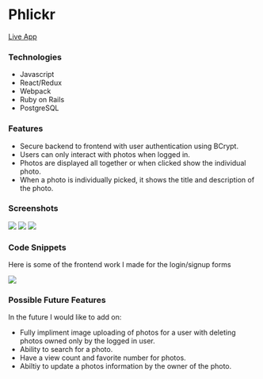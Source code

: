 # Phlickr

[Live App](https://phlickr-clone.herokuapp.com/#/)

### Technologies

* Javascript
* React/Redux
* Webpack
* Ruby on Rails
* PostgreSQL

### Features

 * Secure backend to frontend with user authentication using BCrypt.
 * Users can only interact with photos when logged in.
 * Photos are displayed all together or when clicked show the individual photo.
 * When a photo is individually picked, it shows the title and description of the photo.
 
### Screenshots
<img src="https://phlickr-clone-seed.s3-us-west-1.amazonaws.com/screenshots/4B847D8F-5E06-4A23-BAC8-07F446209C54_1_105_c.jpeg"/>

<img src="https://phlickr-clone-seed.s3-us-west-1.amazonaws.com/screenshots/94848857-2580-4CE7-8BEA-5FAD4CBFC314_1_105_c.jpeg"/>

<img src="https://phlickr-clone-seed.s3-us-west-1.amazonaws.com/screenshots/C364E26D-CF4E-45A1-9CBB-4DB71F64755E_1_105_c.jpeg"/>

### Code Snippets

Here is some of the frontend work I made for the login/signup forms

<img src="https://phlickr-clone-seed.s3-us-west-1.amazonaws.com/screenshots/4AF29887-AB46-44BA-AFD0-1843E800778B.jpeg" />

### Possible Future Features

In the future I would like to add on:

 * Fully impliment image uploading of photos for a user with deleting photos owned only by the logged in user.
 * Ability to search for a photo.
 * Have a view count and favorite number for photos.
 * Abiltiy to update a photos information by the owner of the photo.

